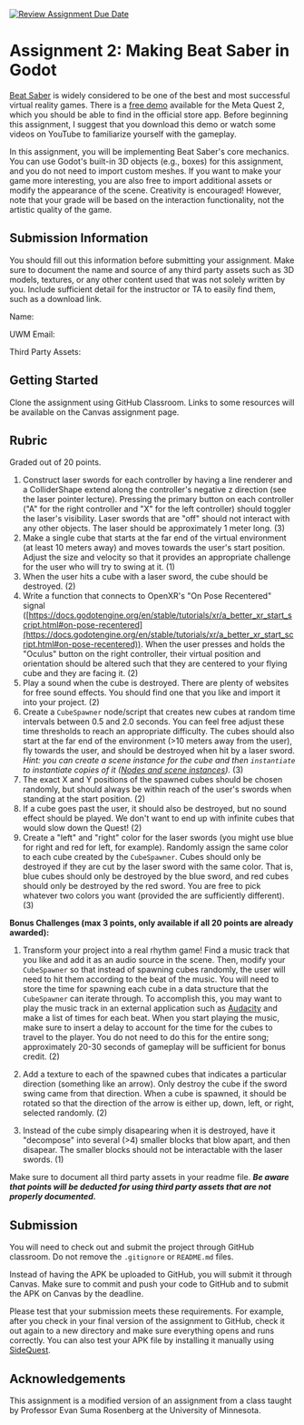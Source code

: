[![Review Assignment Due Date](https://classroom.github.com/assets/deadline-readme-button-22041afd0340ce965d47ae6ef1cefeee28c7c493a6346c4f15d667ab976d596c.svg)](https://classroom.github.com/a/aJFhgZsk)
# Assignment 2: Making Beat Saber in Godot

[Beat Saber](https://beatsaber.com/) is widely considered to be one of the best and most successful virtual reality games. There is a [free demo](https://www.meta.com/experiences/beat-saber-demo/1758986534231171/?srsltid=AfmBOooDuQ3aC4om9Wwq6gpucpNpqOjh1al92yRuZYBNlaGS2hlGMLII) available for the Meta Quest 2, which you should be able to find in the official store app. Before beginning this assignment, I suggest that you download this demo or watch some videos on YouTube to familiarize yourself with the gameplay.

In this assignment, you will be implementing Beat Saber's core mechanics. You can use Godot's built-in 3D objects (e.g., boxes) for this assignment, and you do not need to import custom meshes. If you want to make your game more interesting, you are also free to import additional assets or modify the appearance of the scene. Creativity is encouraged! However, note that your grade will be based on the interaction functionality, not the artistic quality of the game.

## Submission Information

You should fill out this information before submitting your assignment.  Make sure to document the name and source of any third party assets such as 3D models, textures, or any other content used that was not solely written by you.  Include sufficient detail for the instructor or TA to easily find them, such as a download link.

Name: 

UWM Email:

Third Party Assets:

## Getting Started

Clone the assignment using GitHub Classroom. Links to some resources will be available on the Canvas assignment page.

## Rubric

Graded out of 20 points. 

1. Construct laser swords for each controller by having a line renderer and a ColliderShape extend along the controller's negative z direction (see the laser pointer lecture). Pressing the primary button on each controller ("A" for the right controller and "X" for the left controller) should toggler the laser's visibility. Laser swords that are "off" should not interact with any other objects. The laser should be approximately 1 meter long. (3)
1. Make a single cube that starts at the far end of the virtual environment (at least 10 meters away) and moves towards the user's start position.  Adjust the size and velocity so that it provides an appropriate challenge for the user who will try to swing at it. (1)
1. When the user hits a cube with a laser sword, the cube should be destroyed. (2)
1. Write a function that connects to OpenXR's "On Pose Recentered" signal ([https://docs.godotengine.org/en/stable/tutorials/xr/a_better_xr_start_script.html#on-pose-recentered](https://docs.godotengine.org/en/stable/tutorials/xr/a_better_xr_start_script.html#on-pose-recentered)). When the user presses and holds the "Oculus" button on the right controller, their virtual position and orientation should be altered such that they are centered to your flying cube and they are facing it. (2)
1. Play a sound when the cube is destroyed. There are plenty of websites for free sound effects.  You should find one that you like and import it into your project. (2)
1. Create a `CubeSpawner` node/script that creates new cubes at random time intervals between 0.5 and 2.0 seconds.  You can feel free adjust these time thresholds to reach an appropriate difficulty.  The cubes should also start at the far end of the environment (>10 meters away from the user), fly towards the user, and should be destroyed when hit by a laser sword. *Hint: you can create a scene instance for the cube and then `instantiate` to instantiate copies of it ([Nodes and scene instances](https://docs.godotengine.org/en/stable/tutorials/scripting/nodes_and_scene_instances.html)).* (3)
1. The exact X and Y positions of the spawned cubes should be chosen randomly, but should always be within reach of the user's swords when standing at the start position. (2)
1. If a cube goes past the user, it should also be destroyed, but no sound effect should be played.  We don't want to end up with infinite cubes that would slow down the Quest! (2)
1. Create a "left" and "right" color for the laser swords (you might use blue for right and red for left, for example). Randomly assign the same color to each cube created by the `CubeSpawner`. Cubes should only be destroyed if they are cut by the laser sword with the same color. That is, blue cubes should only be destroyed by the blue sword, and red cubes should only be destroyed by the red sword. You are free to pick whatever two colors you want (provided the are sufficiently different). (3)

**Bonus Challenges (max 3 points, only available if all 20 points are already awarded):** 

1. Transform your project into a real rhythm game!  Find a music track that you like and add it as an audio source in the scene.  Then, modify your `CubeSpawner` so that instead of spawning cubes randomly, the user will need to hit them according to the beat of the music.  You will need to store the time for spawning each cube in a data structure that the `CubeSpawner` can iterate through.  To accomplish this, you may want to play the music track in an external application such as [Audacity](https://www.audacityteam.org/) and make a list of times for each beat.  When you start playing the music, make sure to insert a delay to account for the time for the cubes to travel to the player.  You do not need to do this for the entire song; approximately 20-30 seconds of gameplay will be sufficient for bonus credit. (2)

1. Add a texture to each of the spawned cubes that indicates a particular direction (something like an arrow). Only destroy the cube if the sword swing came from that direction. When a cube is spawned, it should be rotated so that the direction of the arrow is either up, down, left, or right, selected randomly. (2)

1. Instead of the cube simply disapearing when it is destroyed, have it "decompose" into several (>4) smaller blocks that blow apart, and then disapear. The smaller blocks should not be interactable with the laser swords. (1) 

Make sure to document all third party assets in your readme file. ***Be aware that points will be deducted for using third party assets that are not properly documented.***

## Submission

You will need to check out and submit the project through GitHub classroom. Do not remove the `.gitignore` or `README.md` files.

Instead of having the APK be uploaded to GitHub, you will submit it through Canvas. Make sure to commit and push your code to GitHub and to submit the APK on Canvas by the deadline.

Please test that your submission meets these requirements.  For example, after you check in your final version of the assignment to GitHub, check it out again to a new directory and make sure everything opens and runs correctly.  You can also test your APK file by installing it manually using [SideQuest](https://sidequestvr.com/).

## Acknowledgements

This assignment is a modified version of an assignment from a class taught by Professor Evan Suma Rosenberg at the University of Minnesota.

